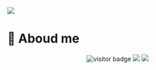 ![](https://youpai.roccoshi.top/img/20200804214216.png)

# 🧐 Aboud me
 
<p align="center">
<img src="https://visitor-badge.laobi.icu/badge?page_id=Lincest.Lincest" alt="visitor badge"/>
<a href="mailto:imroccoshi@gmail.com"><img src="https://img.shields.io/badge/gmail-imroccoshi%40gmail.com-red"></a>
<a href="https://roccoshi.top"><img src="https://img.shields.io/badge/blog-roccoshi-green"></a>
</p>

<p align="center">
  <img src="https://github-readme-stats.vercel.app/api?username=Lincest&show_icons=true&count_private=true&show_owner=true" alt="">
</p>


